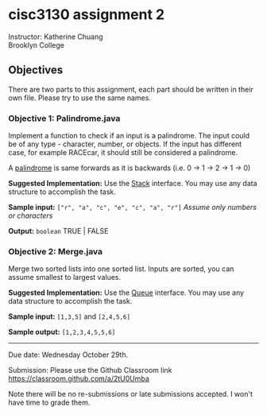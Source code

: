 # cisc3130 assignment 2


Instructor: Katherine Chuang \
Brooklyn College


## Objectives

There are two parts to this assignment, each part should be written in their own file. Please try to use the same names.

### Objective 1: Palindrome.java

Implement a function to check if an input is a palindrome. The input could be of any type - character, number, or objects. If the input has different case, for example RACEcar, it should still be considered a palindrome. 

A [palindrome](https://en.wikipedia.org/wiki/Palindrome) is same forwards as it is backwards (i.e. 0 -> 1 -> 2 -> 1 -> 0)

**Suggested Implementation:** Use the [Stack](https://docs.oracle.com/javase/8/docs/api/java/util/Stack.html) interface. You may use any data structure to accomplish the task.

**Sample input:** `["r", "a", "c", "e", "c", "a", "r"]` *Assume only numbers or characters*

**Output:** `boolean` TRUE | FALSE

### Objective 2: Merge.java

Merge two sorted lists into one sorted list.
Inputs are sorted, you can assume smallest to largest values.

**Suggested Implementation:** Use the [Queue](https://docs.oracle.com/javase/8/docs/api/java/util/Queue.html) interface. You may use any data structure to accomplish the task.

**Sample input:** `[1,3,5]` and `[2,4,5,6]`

**Sample output:** `[1,2,3,4,5,5,6]`

---

Due date: Wednesday October 29th.

Submission: Please use the Github Classroom link https://classroom.github.com/a/2tU0Umba

Note there will be no re-submissions or late submissions accepted. I won't have time to grade them. 

